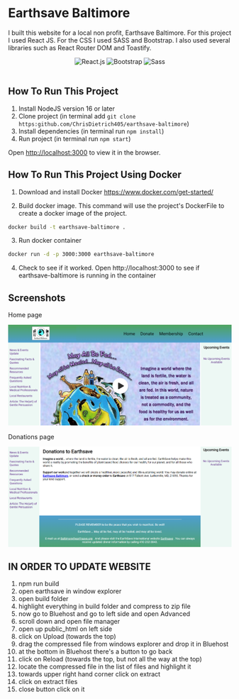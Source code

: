 # Earthsave Baltimore

I built this website for a local non profit, Earthsave Baltimore. For this project I used React JS. For the CSS I used SASS and Bootstrap. I also used several libraries such as React Router DOM and Toastify.

<div align="center">
  <img src="https://img.shields.io/badge/ReactJS-17.0.2-green" alt="React.js">
  <img src="https://img.shields.io/badge/Bootstrap-5.0.0-blue" alt="Bootstrap">
  <img src="https://img.shields.io/badge/SASS-6.0.1-brightgreen" alt="Sass">

</div>
<br/>

## How To Run This Project
1. Install NodeJS version 16 or later
2. Clone project (in terminal add `git clone https:github.com/ChrisDietrich405/earthsave-baltimore`)
3. Install dependencies (in terminal run `npm install`)
4. Run project (in terminal run `npm start`)

Open [http://localhost:3000](http://localhost:3000) to view it in the browser.

## How To Run This Project Using Docker


1. Download and install Docker https://www.docker.com/get-started/

2. Build docker image.
This command will use the project's DockerFile to create a docker image of the project.

```bash
docker build -t earthsave-baltimore .
```

3. Run docker container

```bash
docker run -d -p 3000:3000 earthsave-baltimore 
```

4. Check to see if it worked.
Open http://localhost:3000 to see if earthsave-baltimore is running in the container




## Screenshots
Home page

![](src/assets/images/githubreadme1.png)

Donations page

![](src/assets/images/githubreadme2.png)

## IN ORDER TO UPDATE WEBSITE

1.  npm run build
2.  open earthsave in window explorer
3.  open build folder
4.  highlight everything in build folder and compress to zip file
5.  now go to Bluehost and go to left side and open Advanced
6.  scroll down and open file manager
7.  open up public_html on left side
8.  click on Upload (towards the top)
9.  drag the compressed file from windows explorer and drop it in Bluehost
10. at the bottom in Bluehost there's a button to go back
11. click on Reload (towards the top, but not all the way at the top)
12. locate the compressed file in the list of files and highlight it
13. towards upper right hand corner click on extract
14. click on extract files
15. close button click on it
